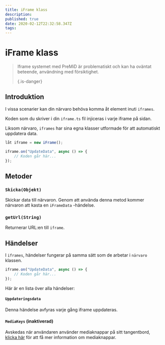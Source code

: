 ```yaml
---
title: iFrame klass
description: 
published: true
date: 2020-02-12T22:32:58.347Z
tags: 
---
```


# iFrame klass
> Iframe systemet med PreMiD är problematiskt och kan ha oväntat beteende, användning med försiktighet. 
> 
> {.is-danger}

## Introduktion

I vissa scenarier kan din närvaro behöva komma åt element inuti `iframes`.

Koden som du skriver i din `iframe.ts` fil injiceras i varje iframe på sidan.

Liksom närvaro, `iframes` har sina egna klasser utformade för att automatiskt uppdatera data.

```typescript
låt iframe = new iFrame();

iframe.on("UpdateData", async () => {
    // Koden går här...
});
```

## Metoder

### `Skicka(Objekt)`
Skickar data till närvaron. Genom att använda denna metod kommer närvaron att kasta en `iFrameData` -händelse.

### `getUrl(String)`
Returnerar URL:en till `iframe`.

## Händelser
I `iframes`, händelser fungerar på samma sätt som de arbetar i `närvaro` klassen.

```typescript
iframe.on("UpdateData", async () => {
    // Koden går här...
});
```

Här är en lista över alla händelser:

#### `Uppdateringsdata`

Denna händelse avfyras varje gång iframe uppdateras.

#### `MediaKeys` (inaktiverad)

Avskedas när användaren använder mediaknappar på sitt tangentbord, [klicka här](/dev/presence/class#mediakeys) för att få mer information om mediaknappar.